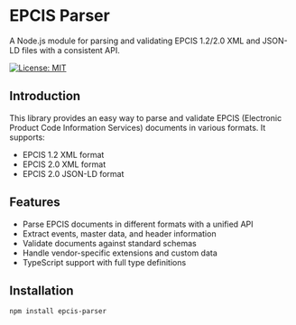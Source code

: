 # EPCIS Parser

A Node.js module for parsing and validating EPCIS 1.2/2.0 XML and JSON-LD files with a consistent API.

[![License: MIT](https://img.shields.io/badge/License-MIT-yellow.svg)](https://opensource.org/licenses/MIT)

## Introduction

This library provides an easy way to parse and validate EPCIS (Electronic Product Code Information Services) documents in various formats. It supports:

- EPCIS 1.2 XML format
- EPCIS 2.0 XML format
- EPCIS 2.0 JSON-LD format

## Features

- Parse EPCIS documents in different formats with a unified API
- Extract events, master data, and header information
- Validate documents against standard schemas
- Handle vendor-specific extensions and custom data
- TypeScript support with full type definitions

## Installation

```bash
npm install epcis-parser
